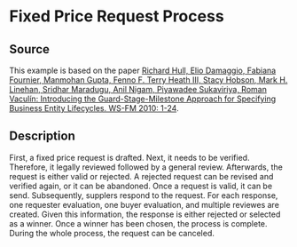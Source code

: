 # Fixed Price Request Process

## Source

This example is based on the paper [Richard Hull, Elio Damaggio, Fabiana Fournier, Manmohan Gupta, Fenno F. Terry Heath III, Stacy Hobson, Mark H. Linehan, Sridhar Maradugu, Anil Nigam, Piyawadee Sukaviriya, Roman Vaculín: Introducing the Guard-Stage-Milestone Approach for Specifying Business Entity Lifecycles. WS-FM 2010: 1-24](https://doi.org/10.1007/978-3-642-19589-1_1).

## Description

First, a fixed price request is drafted.
Next, it needs to be verified.
Therefore, it legally reviewed followed by a general review.
Afterwards, the request is either valid or rejected.
A rejected request can be revised and verified again, or it can be abandoned.
Once a request is valid, it can be send.
Subsequently, supplers respond to the request.
For each response, one requester evaluation, one buyer evaluation, and multiple reviewes are created.
Given this information, the response is either rejected or selected as a winner.
Once a winner has been chosen, the process is complete.
During the whole process, the request can be canceled.